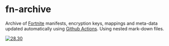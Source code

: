 # fn-archive

Archive of [Fortnite](https://www.epicgames.com/fortnite/en-US/home) manifests, encryption keys, mappings and meta-data updated automatically using [Github Actions](https://docs.github.com/en/actions). Using nested mark-down files.

[![28.30](https://github.com/Tectors/Archive/blob/master/.github/source/dependents/gen.28.30.svg)](https://github.com/Tectors/Archive/blob/master/tree/28.30.md)
